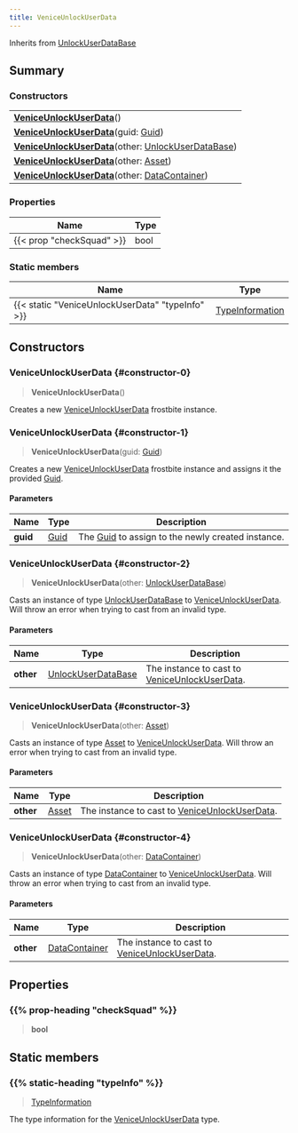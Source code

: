 ```yaml
---
title: VeniceUnlockUserData
---
```


Inherits from 
[UnlockUserDataBase](/vext/ref/fb/unlockuserdatabase)

## Summary
### Constructors
| |
| ----------- |
| **[VeniceUnlockUserData](#constructor-0)**() |
| **[VeniceUnlockUserData](#constructor-1)**(guid: [Guid](/vext/ref/shared/class/guid)) |
| **[VeniceUnlockUserData](#constructor-2)**(other: [UnlockUserDataBase](/vext/ref/fb/unlockuserdatabase)) |
| **[VeniceUnlockUserData](#constructor-3)**(other: [Asset](/vext/ref/fb/asset)) |
| **[VeniceUnlockUserData](#constructor-4)**(other: [DataContainer](/vext/ref/shared/class/datacontainer)) |

### Properties
| Name | Type |
| ---- | ---- |
| {{< prop "checkSquad" >}} | bool |

### Static members
| Name | Type |
| ---- | ---- |
| {{< static "VeniceUnlockUserData" "typeInfo" >}} | [TypeInformation](/vext/ref/shared/class/typeinformation) |

## Constructors
### VeniceUnlockUserData {#constructor-0}
> **VeniceUnlockUserData**()

Creates a new [VeniceUnlockUserData](/vext/ref/fb/veniceunlockuserdata) frostbite instance.

### VeniceUnlockUserData {#constructor-1}
> **VeniceUnlockUserData**(guid: [Guid](/vext/ref/shared/class/guid))

Creates a new [VeniceUnlockUserData](/vext/ref/fb/veniceunlockuserdata) frostbite instance and assigns it the provided [Guid](/vext/ref/shared/class/guid).

#### Parameters
| Name | Type | Description |
| ---- | ---- | ----------- |
| **guid** | [Guid](/vext/ref/shared/class/guid) | The [Guid](/vext/ref/shared/class/guid) to assign to the newly created instance. |

### VeniceUnlockUserData {#constructor-2}
> **VeniceUnlockUserData**(other: [UnlockUserDataBase](/vext/ref/fb/unlockuserdatabase))

Casts an instance of type [UnlockUserDataBase](/vext/ref/fb/unlockuserdatabase) to [VeniceUnlockUserData](/vext/ref/fb/veniceunlockuserdata). Will throw an error when trying to cast from an invalid type.

#### Parameters
| Name | Type | Description |
| ---- | ---- | ----------- |
| **other** | [UnlockUserDataBase](/vext/ref/fb/unlockuserdatabase) | The instance to cast to [VeniceUnlockUserData](/vext/ref/fb/veniceunlockuserdata). |

### VeniceUnlockUserData {#constructor-3}
> **VeniceUnlockUserData**(other: [Asset](/vext/ref/fb/asset))

Casts an instance of type [Asset](/vext/ref/fb/asset) to [VeniceUnlockUserData](/vext/ref/fb/veniceunlockuserdata). Will throw an error when trying to cast from an invalid type.

#### Parameters
| Name | Type | Description |
| ---- | ---- | ----------- |
| **other** | [Asset](/vext/ref/fb/asset) | The instance to cast to [VeniceUnlockUserData](/vext/ref/fb/veniceunlockuserdata). |

### VeniceUnlockUserData {#constructor-4}
> **VeniceUnlockUserData**(other: [DataContainer](/vext/ref/shared/class/datacontainer))

Casts an instance of type [DataContainer](/vext/ref/shared/class/datacontainer) to [VeniceUnlockUserData](/vext/ref/fb/veniceunlockuserdata). Will throw an error when trying to cast from an invalid type.

#### Parameters
| Name | Type | Description |
| ---- | ---- | ----------- |
| **other** | [DataContainer](/vext/ref/shared/class/datacontainer) | The instance to cast to [VeniceUnlockUserData](/vext/ref/fb/veniceunlockuserdata). |

## Properties
### {{% prop-heading "checkSquad" %}}
> **bool**

## Static members
### {{% static-heading "typeInfo" %}}
> [TypeInformation](/vext/ref/shared/class/typeinformation)

The type information for the [VeniceUnlockUserData](/vext/ref/fb/veniceunlockuserdata) type.

